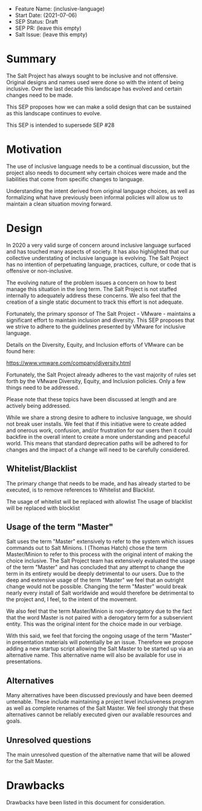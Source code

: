 - Feature Name: (inclusive-language)
- Start Date: (2021-07-06)
- SEP Status: Draft
- SEP PR: (leave this empty)
- Salt Issue: (leave this empty)

# Summary
[summary]: #summary

The Salt Project has always sought to be inclusive and not offensive. Original designs and names used were done so
with the intent of being inclusive. Over the last decade this landscape has evolved and certain changes need to be made.

This SEP proposes how we can make a solid design that can be sustained as this landscape continues to evolve.

This SEP is intended to supersede SEP #28

# Motivation
[motivation]: #motivation

The use of inclusive language needs to be a continual discussion, but the project also needs to document
why certain choices were made and the liabilities that come from specific changes to language.

Understanding the intent derived from original language choices, as well as formalizing what have previously
been informal policies will allow us to maintain a clean situation moving forward.

# Design
[design]: #detailed-design

In 2020 a very valid surge of concern around inclusive language surfaced and has touched many aspects
of society. It has also highlighted that our collective understating of inclusive language is
evolving. The Salt Project has no intention of perpetuating language, practices, culture, or code
that is offensive or non-inclusive.

The evolving nature of the problem issues a concern on how to best manage this situation in the
long term. The Salt Project is not staffed internally to adequately address these concerns. We
also feel that the creation of a single static document to track this effort is not adequate.

Fortunately, the primary sponsor of The Salt Project - VMware - maintains a significant effort to
maintain inclusion and diversity. This SEP proposes that we strive to adhere to the guidelines
presented by VMware for inclusive language.

Details on the Diversity, Equity, and Inclusion efforts of VMware can be found here:

https://www.vmware.com/company/diversity.html

Fortunately, the Salt Project already adheres to the vast majority of rules set forth by
the VMware Diversity, Equity, and Inclusion policies. Only a few things need to be addressed.

Please note that these topics have been discussed at length and are actively being addressed.

While we share a strong desire to adhere to inclusive language, we should not break user
installs. We feel that if this initiative were to create added and onerous work, confusion, and/or
frustration for our users then it could backfire in the overall intent to create a more understanding
and peaceful world. This means that standard deprecation paths will be adhered to for changes and
the impact of a change will need to be carefully considered.

## Whitelist/Blacklist

The primary change that needs to be made, and has already started to be executed, is to
remove references to Whitelist and Blacklist.

The usage of whitelist will be replaced with allowlist
The usage of blacklist will be replaced with blocklist

## Usage of the term "Master"
Salt uses the term "Master" extensively to refer to the system which issues commands out to Salt Minions.
I (Thomas Hatch) chose the term Master/Minion to refer to this process with the original intent of making
the choice inclusive. The Salt Project team has extensively evaluated the usage of the term "Master" and has
concluded that any attempt to change the term in its entirety would be deeply detrimental to our users.
Due to the deep and extensive usage of the term "Master" we feel that an outright change would not be possible.
Changing the term "Master" would break nearly every install of Salt worldwide and would therefore be detrimental
to the project and, I feel, to the intent of the movement.

We also feel that the term Master/Minion is non-derogatory due to the fact that the word Master is not paired
with a derogatory term for a subservient entity. This was the original intent for the choice made in our verbiage.

With this said, we feel that forcing the ongoing usage of the term "Master" in presentation
materials will potentially be an issue. Therefore we propose adding a new startup script allowing the Salt Master
to be started up via an alternative name. This alternative name will also be available for use in presentations.


## Alternatives
[alternatives]: #alternatives

Many alternatives have been discussed previously and have been deemed untenable. These include maintaining
a project level inclusiveness program as well as complete renames of the Salt Master. We feel strongly that
these alternatives cannot be reliably executed given our available resources and goals.

## Unresolved questions
[unresolved]: #unresolved-questions

The main unresolved question of the alternative name that will be allowed for the Salt Master.

# Drawbacks
[drawbacks]: #drawbacks

Drawbacks have been listed in this document for consideration.
